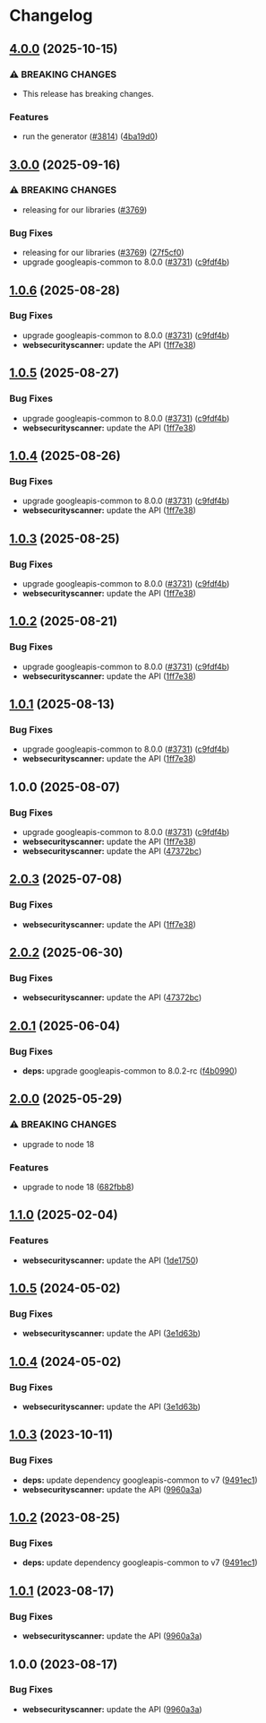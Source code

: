 # Changelog

## [4.0.0](https://github.com/googleapis/google-api-nodejs-client/compare/websecurityscanner-v3.0.0...websecurityscanner-v4.0.0) (2025-10-15)


### ⚠ BREAKING CHANGES

* This release has breaking changes.

### Features

* run the generator ([#3814](https://github.com/googleapis/google-api-nodejs-client/issues/3814)) ([4ba19d0](https://github.com/googleapis/google-api-nodejs-client/commit/4ba19d068b2b8deb28d773ebc6a3418f5e4a7162))

## [3.0.0](https://github.com/googleapis/google-api-nodejs-client/compare/websecurityscanner-v2.0.3...websecurityscanner-v3.0.0) (2025-09-16)


### ⚠ BREAKING CHANGES

* releasing for our libraries ([#3769](https://github.com/googleapis/google-api-nodejs-client/issues/3769))

### Bug Fixes

* releasing for our libraries ([#3769](https://github.com/googleapis/google-api-nodejs-client/issues/3769)) ([27f5cf0](https://github.com/googleapis/google-api-nodejs-client/commit/27f5cf0a0190a5e8e8bf970f7a7cf77c409f093e))
* upgrade googleapis-common to 8.0.0  ([#3731](https://github.com/googleapis/google-api-nodejs-client/issues/3731)) ([c9fdf4b](https://github.com/googleapis/google-api-nodejs-client/commit/c9fdf4b34d6c9bcf608eee35dd281d4680be9797))

## [1.0.6](https://github.com/googleapis/google-api-nodejs-client/compare/websecurityscanner-v1.0.5...websecurityscanner-v1.0.6) (2025-08-28)


### Bug Fixes

* upgrade googleapis-common to 8.0.0  ([#3731](https://github.com/googleapis/google-api-nodejs-client/issues/3731)) ([c9fdf4b](https://github.com/googleapis/google-api-nodejs-client/commit/c9fdf4b34d6c9bcf608eee35dd281d4680be9797))
* **websecurityscanner:** update the API ([1ff7e38](https://github.com/googleapis/google-api-nodejs-client/commit/1ff7e38f3a2f0cba69750e159729ce8d0e150faa))

## [1.0.5](https://github.com/googleapis/google-api-nodejs-client/compare/websecurityscanner-v1.0.4...websecurityscanner-v1.0.5) (2025-08-27)


### Bug Fixes

* upgrade googleapis-common to 8.0.0  ([#3731](https://github.com/googleapis/google-api-nodejs-client/issues/3731)) ([c9fdf4b](https://github.com/googleapis/google-api-nodejs-client/commit/c9fdf4b34d6c9bcf608eee35dd281d4680be9797))
* **websecurityscanner:** update the API ([1ff7e38](https://github.com/googleapis/google-api-nodejs-client/commit/1ff7e38f3a2f0cba69750e159729ce8d0e150faa))

## [1.0.4](https://github.com/googleapis/google-api-nodejs-client/compare/websecurityscanner-v1.0.3...websecurityscanner-v1.0.4) (2025-08-26)


### Bug Fixes

* upgrade googleapis-common to 8.0.0  ([#3731](https://github.com/googleapis/google-api-nodejs-client/issues/3731)) ([c9fdf4b](https://github.com/googleapis/google-api-nodejs-client/commit/c9fdf4b34d6c9bcf608eee35dd281d4680be9797))
* **websecurityscanner:** update the API ([1ff7e38](https://github.com/googleapis/google-api-nodejs-client/commit/1ff7e38f3a2f0cba69750e159729ce8d0e150faa))

## [1.0.3](https://github.com/googleapis/google-api-nodejs-client/compare/websecurityscanner-v1.0.2...websecurityscanner-v1.0.3) (2025-08-25)


### Bug Fixes

* upgrade googleapis-common to 8.0.0  ([#3731](https://github.com/googleapis/google-api-nodejs-client/issues/3731)) ([c9fdf4b](https://github.com/googleapis/google-api-nodejs-client/commit/c9fdf4b34d6c9bcf608eee35dd281d4680be9797))
* **websecurityscanner:** update the API ([1ff7e38](https://github.com/googleapis/google-api-nodejs-client/commit/1ff7e38f3a2f0cba69750e159729ce8d0e150faa))

## [1.0.2](https://github.com/googleapis/google-api-nodejs-client/compare/websecurityscanner-v1.0.1...websecurityscanner-v1.0.2) (2025-08-21)


### Bug Fixes

* upgrade googleapis-common to 8.0.0  ([#3731](https://github.com/googleapis/google-api-nodejs-client/issues/3731)) ([c9fdf4b](https://github.com/googleapis/google-api-nodejs-client/commit/c9fdf4b34d6c9bcf608eee35dd281d4680be9797))
* **websecurityscanner:** update the API ([1ff7e38](https://github.com/googleapis/google-api-nodejs-client/commit/1ff7e38f3a2f0cba69750e159729ce8d0e150faa))

## [1.0.1](https://github.com/googleapis/google-api-nodejs-client/compare/websecurityscanner-v1.0.0...websecurityscanner-v1.0.1) (2025-08-13)


### Bug Fixes

* upgrade googleapis-common to 8.0.0  ([#3731](https://github.com/googleapis/google-api-nodejs-client/issues/3731)) ([c9fdf4b](https://github.com/googleapis/google-api-nodejs-client/commit/c9fdf4b34d6c9bcf608eee35dd281d4680be9797))
* **websecurityscanner:** update the API ([1ff7e38](https://github.com/googleapis/google-api-nodejs-client/commit/1ff7e38f3a2f0cba69750e159729ce8d0e150faa))

## 1.0.0 (2025-08-07)


### Bug Fixes

* upgrade googleapis-common to 8.0.0  ([#3731](https://github.com/googleapis/google-api-nodejs-client/issues/3731)) ([c9fdf4b](https://github.com/googleapis/google-api-nodejs-client/commit/c9fdf4b34d6c9bcf608eee35dd281d4680be9797))
* **websecurityscanner:** update the API ([1ff7e38](https://github.com/googleapis/google-api-nodejs-client/commit/1ff7e38f3a2f0cba69750e159729ce8d0e150faa))
* **websecurityscanner:** update the API ([47372bc](https://github.com/googleapis/google-api-nodejs-client/commit/47372bc8bb0565cd841594ad69051663a976c4ac))

## [2.0.3](https://github.com/googleapis/google-api-nodejs-client/compare/websecurityscanner-v2.0.2...websecurityscanner-v2.0.3) (2025-07-08)


### Bug Fixes

* **websecurityscanner:** update the API ([1ff7e38](https://github.com/googleapis/google-api-nodejs-client/commit/1ff7e38f3a2f0cba69750e159729ce8d0e150faa))

## [2.0.2](https://github.com/googleapis/google-api-nodejs-client/compare/websecurityscanner-v2.0.1...websecurityscanner-v2.0.2) (2025-06-30)


### Bug Fixes

* **websecurityscanner:** update the API ([47372bc](https://github.com/googleapis/google-api-nodejs-client/commit/47372bc8bb0565cd841594ad69051663a976c4ac))

## [2.0.1](https://github.com/googleapis/google-api-nodejs-client/compare/websecurityscanner-v2.0.0...websecurityscanner-v2.0.1) (2025-06-04)


### Bug Fixes

* **deps:** upgrade googleapis-common to 8.0.2-rc ([f4b0990](https://github.com/googleapis/google-api-nodejs-client/commit/f4b099071040cfbcfe4a2e7d487d45ee93b369e0))

## [2.0.0](https://github.com/googleapis/google-api-nodejs-client/compare/websecurityscanner-v1.1.0...websecurityscanner-v2.0.0) (2025-05-29)


### ⚠ BREAKING CHANGES

* upgrade to node 18

### Features

* upgrade to node 18 ([682fbb8](https://github.com/googleapis/google-api-nodejs-client/commit/682fbb869189ae92b3e9a194d37d0548af0c1f92))

## [1.1.0](https://github.com/googleapis/google-api-nodejs-client/compare/websecurityscanner-v1.0.5...websecurityscanner-v1.1.0) (2025-02-04)


### Features

* **websecurityscanner:** update the API ([1de1750](https://github.com/googleapis/google-api-nodejs-client/commit/1de17505f66bdc07b8d1d2e153441224c040c860))

## [1.0.5](https://github.com/googleapis/google-api-nodejs-client/compare/websecurityscanner-v1.0.4...websecurityscanner-v1.0.5) (2024-05-02)


### Bug Fixes

* **websecurityscanner:** update the API ([3e1d63b](https://github.com/googleapis/google-api-nodejs-client/commit/3e1d63b7ab93ca294ec0c983851321bc2fb85338))

## [1.0.4](https://github.com/googleapis/google-api-nodejs-client/compare/websecurityscanner-v1.0.3...websecurityscanner-v1.0.4) (2024-05-02)


### Bug Fixes

* **websecurityscanner:** update the API ([3e1d63b](https://github.com/googleapis/google-api-nodejs-client/commit/3e1d63b7ab93ca294ec0c983851321bc2fb85338))

## [1.0.3](https://github.com/googleapis/google-api-nodejs-client/compare/websecurityscanner-v1.0.2...websecurityscanner-v1.0.3) (2023-10-11)


### Bug Fixes

* **deps:** update dependency googleapis-common to v7 ([9491ec1](https://github.com/googleapis/google-api-nodejs-client/commit/9491ec1cdc3c413e7d73edcfcd59cf5c28a7c855))
* **websecurityscanner:** update the API ([9960a3a](https://github.com/googleapis/google-api-nodejs-client/commit/9960a3aff2d8357c0f0036ceb4945aca20123c2e))

## [1.0.2](https://github.com/googleapis/google-api-nodejs-client/compare/websecurityscanner-v1.0.1...websecurityscanner-v1.0.2) (2023-08-25)


### Bug Fixes

* **deps:** update dependency googleapis-common to v7 ([9491ec1](https://github.com/googleapis/google-api-nodejs-client/commit/9491ec1cdc3c413e7d73edcfcd59cf5c28a7c855))

## [1.0.1](https://github.com/googleapis/google-api-nodejs-client/compare/websecurityscanner-v1.0.0...websecurityscanner-v1.0.1) (2023-08-17)


### Bug Fixes

* **websecurityscanner:** update the API ([9960a3a](https://github.com/googleapis/google-api-nodejs-client/commit/9960a3aff2d8357c0f0036ceb4945aca20123c2e))

## 1.0.0 (2023-08-17)


### Bug Fixes

* **websecurityscanner:** update the API ([9960a3a](https://github.com/googleapis/google-api-nodejs-client/commit/9960a3aff2d8357c0f0036ceb4945aca20123c2e))

